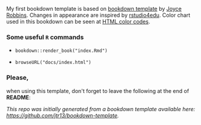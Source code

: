 My first bookdown template is based on [bookdown template](https://github.com/jtr13/bookdown-template) by [Joyce Robbins](https://github.com/jtr13). Changes in appearance are inspired by [rstudio4edu](https://rstudio4edu.github.io/rstudio4edu-book/index.html). Color chart used in this bookdown can be seen at [HTML color codes](https://htmlcolorcodes.com/color-chart/material-design-color-chart/).

### Some useful `R` commands

- `bookdown::render_book("index.Rmd")`

- `browseURL("docs/index.html")`

### Please,

when using this template, don't forget to leave the following at the end of **README**:

*This repo was initially generated from a bookdown template available here: https://github.com/jtr13/bookdown-template.*